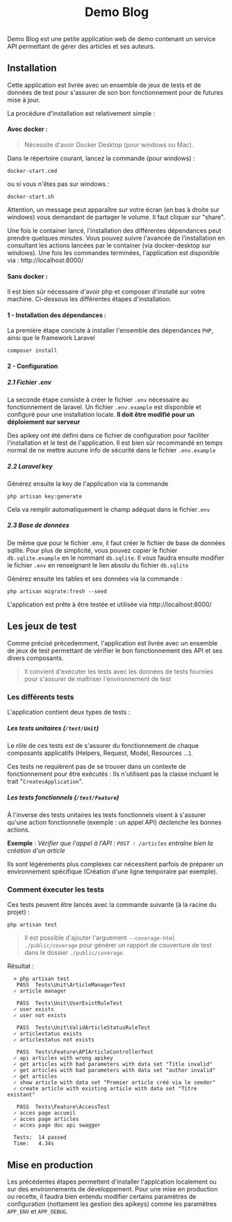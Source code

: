 <div align="center">
<h1>Demo Blog</h1>
</div>

<br>
Demo Blog est une petite application web de demo contenant un service API permettant de gérer des articles et ses auteurs.

## Installation

Cette application est livrée avec un ensemble de jeux de tests et de données de test pour s'assurer de son bon fonctionnement pour de futures mise à jour. 

La procédure d'installation est relativement simple : 

#### Avec docker : 
>Nécessite d'avoir Docker Desktop (pour windows ou Mac).

Dans le répertoire courant, lancez la commande (pour windows) : 
```console
docker-start.cmd
```
ou si vous n'êtes pas sur windows : 
```console
docker-start.sh
```

Attention, un message peut apparaître sur votre écran (en bas à droite sur windows) vous demandant de partager le volume. Il faut cliquer sur "share".

Une fois le container lancé, l'installation des différentes dépendances peut prendre quelques minutes. Vous pouvez suivre l'avancée de l'installation en consultant les actions lancées par le container (via docker-desktop sur windows).
Une fois les commandes terminées, l'application est disponible via : http://localhost:8000/

#### Sans docker : 
Il est bien sûr nécessaire d'avoir php et composer d'installé sur votre machine. Ci-dessous les différentes étapes d'installation.

#### 1 - Installation des dépendances : 

La première étape conciste à installer l'ensemble des dépendances `PHP`, ainsi que le framework Laravel
```console
composer install
```

#### 2 - Configuration

##### 2.1 Fichier .env

La seconde étape consiste à créer le fichier `.env` nécessaire au fonctionnement de laravel. 
Un fichier `.env.example` est disponible et configuré pour une installation locale. **Il doit être modifié pour un déploiement sur serveur**

Des apikey ont été défini dans ce fichier de configuration pour faciliter l'installation et le test de l'application. Il est bien sûr recommandé en temps normal de ne mettre aucune info de sécurité dans le fichier `.env.example`

##### 2.2 Laravel key

Générez ensuite la key de l'application via la commande
```console
php artisan key:generate
```
Cela va remplir automatiquement le champ adéquat dans le fichier`.env`

##### 2.3 Base de données

De même que pour le fichier .env, il faut créer le fichier de base de données sqlite. Pour plus de simplicité, vous pouvez copier le fichier `db.sqlite.example` en le nommant `db.sqlite`.
Il vous faudra ensuite modifier le fichier `.env` en renseignant le lien absolu du fichier `db.sqlite`

Générez ensuite les tables et ses données via la commande : 
```console
php artisan migrate:fresh --seed
```

L'application est prête à être testée et utilisée via http://localhost:8000/

## Les jeux de test
Comme précisé précedemment, l'application est livrée avec un ensemble de jeux de test permettant de vérifier le bon fonctionnement des API et ses divers composants.

>Il convient d'exécuter les tests avec les données de tests fournies pour s'assurer de maîtriser l'environnement de test

### Les différents tests

L'application contient deux types de tests : 

##### Les tests unitaires (`/test/Unit`)
Le rôle de ces tests est de s'assurer du fonctionnement de chaque composants applicatifs (Helpers, Request, Model, Resources ...). 

Ces tests ne requièrent pas de se trouver dans un contexte de fonctionnement pour être exécutés : Ils n'utilisent pas la classe incluant le trait "`CreatesApplication`".

##### Les tests fonctionnels (`/test/Feature`)

À l'inverse des tests unitaires les tests fonctionnels visent à s'assurer qu'une action fonctionnelle (exemple : un appel API) déclenche les bonnes actions.

**Exemple** : *Vérifier que l'appel à l'API : `POST : /articles` entraîne bien la création d'un article*

Ils sont légérements plus complexes car nécessitent parfois de préparer un environnement spécifique (Création d'une ligne temporaire par exemple).

### Comment éxecuter les tests

Ces tests peuvent être lancés avec la commande suivante (à la racine du projet) : 
```
php artisan test 
```

> Il est possible d'ajouter l'arguement `--coverage-html ./public/coverage` pour générer un rapport de couverture de test dans le dossier `./public/coverage`.

Résultat : 
```
  > php artisan test
   PASS  Tests\Unit\ArticleManagerTest
  ✓ article manager

   PASS  Tests\Unit\UserExistRuleTest
  ✓ user exists
  ✓ user not exists

   PASS  Tests\Unit\ValidArticleStatusRuleTest
  ✓ articlestatus exists
  ✓ articlestatus not exists

   PASS  Tests\Feature\APIArticleControllerTest
  ✓ api articles with wrong apikey
  ✓ get articles with bad parameters with data set "Title invalid"
  ✓ get articles with bad parameters with data set "author invalid"
  ✓ get articles
  ✓ show article with data set "Premier article créé via le seeder"
  ✓ create article with existing article with data set "Titre existant"

   PASS  Tests\Feature\AccessTest
  ✓ acces page accueil
  ✓ acces page articles
  ✓ acces page doc api swagger

  Tests:  14 passed
  Time:   4.34s

```

## Mise en production 

Les précédentes étapes permettent d'installer l'applcation localement ou sur des environnements de développement. 
Pour une mise en production ou recette, il faudra bien entendu modifier certains paramètres de configuration (nottament les gestion des apikeys) comme les 
paramètres `APP_ENV` et `APP_DEBUG`. 
